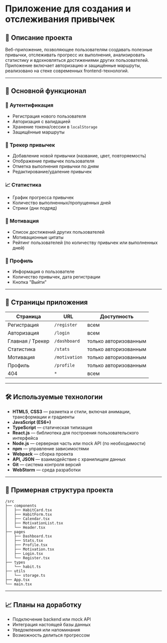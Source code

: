 # Приложение для создания и отслеживания привычек

## 📌 Описание проекта

Веб-приложение, позволяющее пользователям создавать полезные привычки, отслеживать прогресс их выполнения, анализировать статистику и вдохновляться достижениями других пользователей. Приложение включает авторизацию и защищённые маршруты, реализовано на стеке современных frontend-технологий.

---

## 🚀 Основной функционал

### 🔐 Аутентификация
- Регистрация нового пользователя
- Авторизация с валидацией
- Хранение токена/сессии в `localStorage`
- Защищённые маршруты

### 📅 Трекер привычек
- Добавление новой привычки (название, цвет, повторяемость)
- Отображение привычек пользователя
- Отметка выполнения привычки по дням
- Редактирование/удаление привычек

### 📈 Статистика
- График прогресса привычек
- Количество выполненных/пропущенных дней
- Стрики (дни подряд)

### 🌟 Мотивация
- Список достижений других пользователей
- Мотивационные цитаты
- Рейтинг пользователей (по количеству привычек или выполненных дней)

### 👤 Профиль
- Информация о пользователе
- Количество привычек, дата регистрации
- Кнопка "Выйти"

---

## 📄 Страницы приложения

| Страница          | URL           | Доступность           |
|------------------|---------------|------------------------|
| Регистрация       | `/register`   | всем                  |
| Авторизация       | `/login`      | всем                  |
| Главная / Трекер  | `/dashboard`  | только авторизованным |
| Статистика        | `/stats`      | только авторизованным |
| Мотивация         | `/motivation` | только авторизованным |
| Профиль           | `/profile`    | только авторизованным |
| 404               | `*`           | всем                  |

---

## 🛠 Используемые технологии

- **HTML5**, **CSS3** — разметка и стили, включая анимации, трансформации и градиенты
- **JavaScript (ES6+)**
- **TypeScript** — статическая типизация
- **React.js** — библиотека для построения пользовательского интерфейса
- **Node.js** — серверная часть или mock API (по необходимости)
- **npm** — управление зависимостями
- **Webpack** — сборка проекта
- **API, JSON** — взаимодействие с хранилищем данных
- **Git** — система контроля версий
- **WebStorm** — среда разработки

---

## 📁 Примерная структура проекта

```
/src
├── components
│   ├── HabitCard.tsx
│   ├── HabitForm.tsx
│   ├── Calendar.tsx
│   ├── MotivationList.tsx
│   └── Header.tsx
├── pages
│   ├── Dashboard.tsx
│   ├── Stats.tsx
│   ├── Profile.tsx
│   ├── Motivation.tsx
│   ├── Login.tsx
│   └── Register.tsx
├── types
│   └── habit.ts
├── utils
│   └── storage.ts
├── App.tsx
└── main.tsx
```

---

## 📈 Планы на доработку

- Подключение backend или mock API
- Интеграция настоящей базы данных
- Уведомления или напоминания
- Возможность делиться прогрессом
